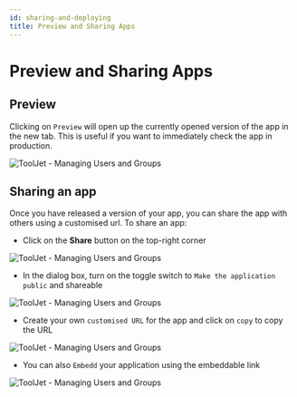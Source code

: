 ```yaml
---
id: sharing-and-deploying
title: Preview and Sharing Apps
---
```


# Preview and Sharing Apps

## Preview

Clicking on `Preview` will open up the currently opened version of the app in the new tab. This is useful if you want to immediately check the app in production.

<div style={{textAlign: 'center'}}>

![ToolJet - Managing Users and Groups](/img/tutorial/sharing/preview.gif)

</div>

## Sharing an app

Once you have released a version of your app, you can share the app with others using a customised url. To share an app:

- Click on the **Share** button on the top-right corner

<div style={{textAlign: 'center'}}>

![ToolJet - Managing Users and Groups](/img/tutorial/sharing/share.png)

</div>

- In the dialog box, turn on the toggle switch to `Make the application public` and shareable

<div style={{textAlign: 'center'}}>

![ToolJet - Managing Users and Groups](/img/tutorial/sharing/toggle.png)

</div>

- Create your own `customised URL` for the app and click on `copy` to copy the URL

<div style={{textAlign: 'center'}}>

![ToolJet - Managing Users and Groups](/img/tutorial/sharing/url.png)

</div>

- You can also `Embedd` your application using the embeddable link

<div style={{textAlign: 'center'}}>

![ToolJet - Managing Users and Groups](/img/tutorial/sharing/embedd.png)

</div>

